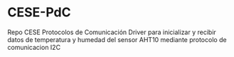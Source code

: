 # CESE-PdC
Repo CESE Protocolos de Comunicación
Driver para inicializar y recibir datos de temperatura y humedad del sensor AHT10 mediante protocolo de comunicacion I2C
